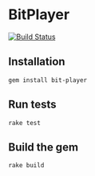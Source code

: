 # BitPlayer

[![Build Status](https://travis-ci.org/nupmmarkbegale/bit_player.png?branch=master)](https://travis-ci.org/nupmmarkbegale/bit_player)

## Installation

    gem install bit-player

## Run tests

    rake test

## Build the gem

    rake build
